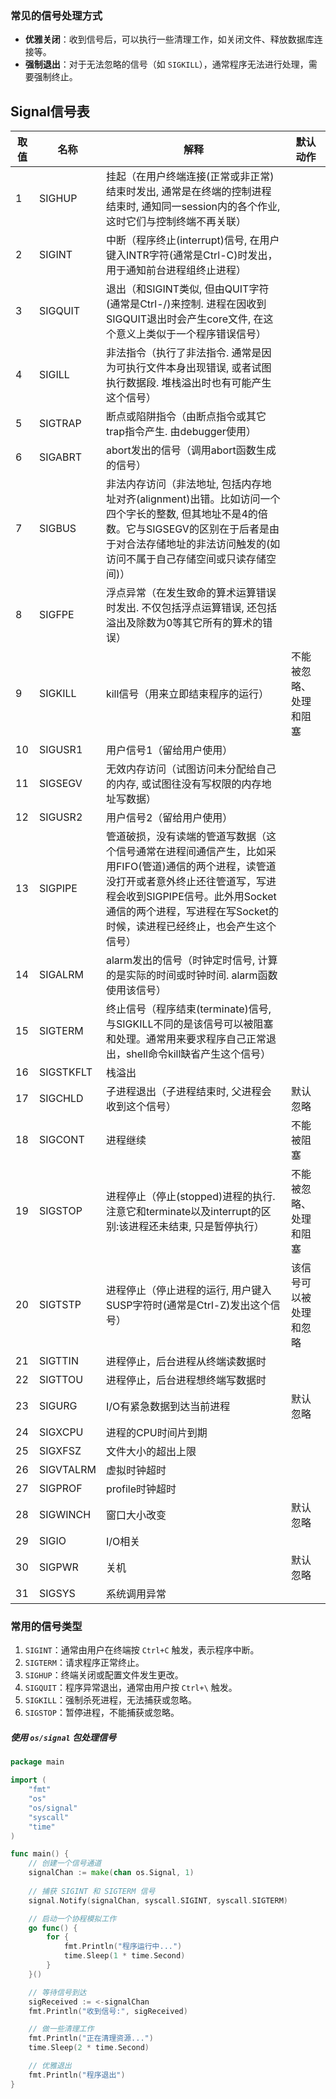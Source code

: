 ### 常见的信号处理方式

- **优雅关闭**：收到信号后，可以执行一些清理工作，如关闭文件、释放数据库连接等。
- **强制退出**：对于无法忽略的信号（如 `SIGKILL`），通常程序无法进行处理，需要强制终止。

## Signal信号表

| 取值 | **名称**  | **解释**                                                     | **默认动作**           |
| ---- | --------- | ------------------------------------------------------------ | ---------------------- |
| 1    | SIGHUP    | 挂起（在用户终端连接(正常或非正常)结束时发出, 通常是在终端的控制进程结束时, 通知同一session内的各个作业, 这时它们与控制终端不再关联） |                        |
| 2    | SIGINT    | 中断（程序终止(interrupt)信号, 在用户键入INTR字符(通常是Ctrl-C)时发出，用于通知前台进程组终止进程） |                        |
| 3    | SIGQUIT   | 退出（和SIGINT类似, 但由QUIT字符(通常是Ctrl-/)来控制. 进程在因收到SIGQUIT退出时会产生core文件, 在这个意义上类似于一个程序错误信号） |                        |
| 4    | SIGILL    | 非法指令（执行了非法指令. 通常是因为可执行文件本身出现错误, 或者试图执行数据段. 堆栈溢出时也有可能产生这个信号） |                        |
| 5    | SIGTRAP   | 断点或陷阱指令（由断点指令或其它trap指令产生. 由debugger使用） |                        |
| 6    | SIGABRT   | abort发出的信号（调用abort函数生成的信号）                   |                        |
| 7    | SIGBUS    | 非法内存访问（非法地址, 包括内存地址对齐(alignment)出错。比如访问一个四个字长的整数, 但其地址不是4的倍数。它与SIGSEGV的区别在于后者是由于对合法存储地址的非法访问触发的(如访问不属于自己存储空间或只读存储空间)） |                        |
| 8    | SIGFPE    | 浮点异常（在发生致命的算术运算错误时发出. 不仅包括浮点运算错误, 还包括溢出及除数为0等其它所有的算术的错误） |                        |
| 9    | SIGKILL   | kill信号（用来立即结束程序的运行）                           | 不能被忽略、处理和阻塞 |
| 10   | SIGUSR1   | 用户信号1（留给用户使用）                                    |                        |
| 11   | SIGSEGV   | 无效内存访问（试图访问未分配给自己的内存, 或试图往没有写权限的内存地址写数据） |                        |
| 12   | SIGUSR2   | 用户信号2（留给用户使用）                                    |                        |
| 13   | SIGPIPE   | 管道破损，没有读端的管道写数据（这个信号通常在进程间通信产生，比如采用FIFO(管道)通信的两个进程，读管道没打开或者意外终止还往管道写，写进程会收到SIGPIPE信号。此外用Socket通信的两个进程，写进程在写Socket的时候，读进程已经终止，也会产生这个信号） |                        |
| 14   | SIGALRM   | alarm发出的信号（时钟定时信号, 计算的是实际的时间或时钟时间. alarm函数使用该信号） |                        |
| 15   | SIGTERM   | 终止信号（程序结束(terminate)信号, 与SIGKILL不同的是该信号可以被阻塞和处理。通常用来要求程序自己正常退出，shell命令kill缺省产生这个信号） |                        |
| 16   | SIGSTKFLT | 栈溢出                                                       |                        |
| 17   | SIGCHLD   | 子进程退出（子进程结束时, 父进程会收到这个信号）             | 默认忽略               |
| 18   | SIGCONT   | 进程继续                                                     | 不能被阻塞             |
| 19   | SIGSTOP   | 进程停止（停止(stopped)进程的执行. 注意它和terminate以及interrupt的区别:该进程还未结束, 只是暂停执行） | 不能被忽略、处理和阻塞 |
| 20   | SIGTSTP   | 进程停止（停止进程的运行, 用户键入SUSP字符时(通常是Ctrl-Z)发出这个信号） | 该信号可以被处理和忽略 |
| 21   | SIGTTIN   | 进程停止，后台进程从终端读数据时                             |                        |
| 22   | SIGTTOU   | 进程停止，后台进程想终端写数据时                             |                        |
| 23   | SIGURG    | I/O有紧急数据到达当前进程                                    | 默认忽略               |
| 24   | SIGXCPU   | 进程的CPU时间片到期                                          |                        |
| 25   | SIGXFSZ   | 文件大小的超出上限                                           |                        |
| 26   | SIGVTALRM | 虚拟时钟超时                                                 |                        |
| 27   | SIGPROF   | profile时钟超时                                              |                        |
| 28   | SIGWINCH  | 窗口大小改变                                                 | 默认忽略               |
| 29   | SIGIO     | I/O相关                                                      |                        |
| 30   | SIGPWR    | 关机                                                         | 默认忽略               |
| 31   | SIGSYS    | 系统调用异常                                                 |                        |



### 常用的信号类型

1. `SIGINT`：通常由用户在终端按 `Ctrl+C` 触发，表示程序中断。
2. `SIGTERM`：请求程序正常终止。
3. `SIGHUP`：终端关闭或配置文件发生更改。
4. `SIGQUIT`：程序异常退出，通常由用户按 `Ctrl+\` 触发。
5. `SIGKILL`：强制杀死进程，无法捕获或忽略。
6. `SIGSTOP`：暂停进程，不能捕获或忽略。

#####  使用 `os/signal` 包处理信号

```go
package main

import (
	"fmt"
	"os"
	"os/signal"
	"syscall"
	"time"
)

func main() {
	// 创建一个信号通道
	signalChan := make(chan os.Signal, 1)
	
	// 捕获 SIGINT 和 SIGTERM 信号
	signal.Notify(signalChan, syscall.SIGINT, syscall.SIGTERM)

	// 启动一个协程模拟工作
	go func() {
		for {
			fmt.Println("程序运行中...")
			time.Sleep(1 * time.Second)
		}
	}()

	// 等待信号到达
	sigReceived := <-signalChan
	fmt.Println("收到信号:", sigReceived)

	// 做一些清理工作
	fmt.Println("正在清理资源...")
	time.Sleep(2 * time.Second)

	// 优雅退出
	fmt.Println("程序退出")
}

```

